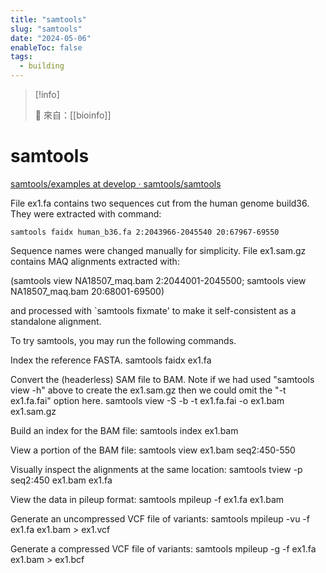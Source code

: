 ```yaml
---
title: "samtools"
slug: "samtools"
date: "2024-05-06"
enableToc: false
tags:
  - building
---
```


> [!info]
>
> 🌱 來自：[[bioinfo]]

# samtools

[samtools/examples at develop · samtools/samtools](https://github.com/samtools/samtools/tree/develop/examples)

File ex1.fa contains two sequences cut from the human genome
build36. They were extracted with command:

    samtools faidx human_b36.fa 2:2043966-2045540 20:67967-69550

Sequence names were changed manually for simplicity. File ex1.sam.gz
contains MAQ alignments extracted with:

(samtools view NA18507_maq.bam 2:2044001-2045500;
samtools view NA18507_maq.bam 20:68001-69500)

and processed with `samtools fixmate' to make it self-consistent as a
standalone alignment.

To try samtools, you may run the following commands.

Index the reference FASTA.
samtools faidx ex1.fa

Convert the (headerless) SAM file to BAM. Note if we had used
"samtools view -h" above to create the ex1.sam.gz then we could omit the
"-t ex1.fa.fai" option here.
samtools view -S -b -t ex1.fa.fai -o ex1.bam ex1.sam.gz

Build an index for the BAM file:
samtools index ex1.bam

View a portion of the BAM file:
samtools view ex1.bam seq2:450-550

Visually inspect the alignments at the same location:
samtools tview -p seq2:450 ex1.bam ex1.fa

View the data in pileup format:
samtools mpileup -f ex1.fa ex1.bam

Generate an uncompressed VCF file of variants:
samtools mpileup -vu -f ex1.fa ex1.bam > ex1.vcf

Generate a compressed VCF file of variants:
samtools mpileup -g -f ex1.fa ex1.bam > ex1.bcf
